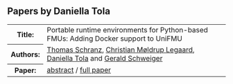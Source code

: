 ## Papers by Daniella Tola
<table><tr><th>Title:</th>
<td>Portable runtime environments for Python-based FMUs: Adding Docker support to UniFMU</td>
</tr>
<tr><th>Authors:</th>
<td>
<a href="/proceedings/authors/ThomasSchranz">Thomas Schranz</a>, <a href="/proceedings/authors/ChristianMoldrupLegaard">Christian Møldrup Legaard</a>, <a href="/proceedings/authors/DaniellaTola">Daniella Tola</a> and <a href="/proceedings/authors/GeraldSchweiger">Gerald Schweiger</a></td>
</tr>
<tr><th>Paper:</th>
<td><a href="/abstracts/abstract_5B_4">abstract</a> / <a href="/proceedings/papers/Modelica2021session5B_paper4.pdf">full paper</a></td>
</tr>
</table><br>
